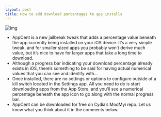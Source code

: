 ```yaml
---
layout: post
title: How to add download percentages to app installs
---
```

![img](http://media.idownloadblog.com/wp-content/uploads/2012/06/AppCent.jpg)
* AppCent is a new jailbreak tweak that adds a percentage value beneath the app currently being installed on your iOS device. It’s a very simple tweak, and for smaller sized apps you probably won’t derive much value, but it’s nice to have for larger apps that take a long time to download.
* Although a progress bar indicating your download percentage already exists in iOS, there’s something to be said for having actual numerical values that you can see and identify with…
* Once installed, there are no settings or options to configure outside of a kill switch located in the Settings app. All you need to do is start downloading apps from the App Store, and you’ll see a numerical percentage beneath the app icon to go along with the normal progress bar.
* AppCent can be downloaded for free on Cydia’s ModMyi repo. Let us know what you think about it in the comments below.

